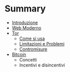 # Summary

* [Introduzione](README.md)
* [Web Moderno](web_moderno.md)
* [Tor](Tor/tor.md)
   * [Come si usa](Tor/come_si_usa.md)
   * [Limitazioni e Problemi](Tor/limitazioni_e_problemi.md)
   * [Contromisure](Tor/contromisure.md)
* [Bitcoin](Bitcoin/bitcoin.md)
   * Concetti
   * Incentivi e disincentivi

